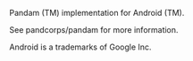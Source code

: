 Pandam (TM) implementation for Android (TM).

See pandcorps/pandam for more information.

Android is a trademarks of Google Inc.